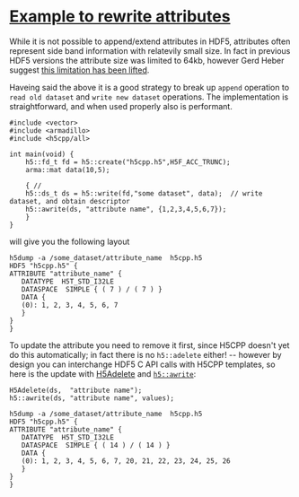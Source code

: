# [Example to rewrite attributes](https://github.com/steven-varga/HDFGroup-mailinglist/tree/master/extend-attribute-2022-03-15)

While it is not possible to append/extend attributes in HDF5, attributes often represent side band information with relatevily small size. In fact in previous HDF5 versions the attribute size was limited to 64kb, however Gerd Heber suggest [this limitation has been lifted](https://forum.hdfgroup.org/t/extent-the-dataspace-of-an-existing-attribute/9464/6?u=steven). 

Haveing said the above it is a good strategy to break up `append` operation to `read old dataset` and `write new dataset` operations. The implementation is straightforward, and when used properly also is performant.

```
#include <vector>
#include <armadillo>
#include <h5cpp/all>

int main(void) {
    h5::fd_t fd = h5::create("h5cpp.h5",H5F_ACC_TRUNC);
    arma::mat data(10,5);
    
    { // 
    h5::ds_t ds = h5::write(fd,"some dataset", data);  // write dataset, and obtain descriptor
    h5::awrite(ds, "attribute name", {1,2,3,4,5,6,7});
    }
}
```

will give you the following layout
```
h5dump -a /some_dataset/attribute_name  h5cpp.h5
HDF5 "h5cpp.h5" {
ATTRIBUTE "attribute_name" {
   DATATYPE  H5T_STD_I32LE
   DATASPACE  SIMPLE { ( 7 ) / ( 7 ) }
   DATA {
   (0): 1, 2, 3, 4, 5, 6, 7
   }
}
}
```
To update the attribute you need to remove it first, since H5CPP doesn't yet do this automatically; in fact there is no `h5::adelete` either! -- however by design you can interchange HDF5 C API calls with H5CPP templates, so here is the update with [H5Adelete](https://portal.hdfgroup.org/display/HDF5/H5A_DELETE) and [`h5::awrite`](http://sandbox.h5cpp.org/architecture/#attributes): 

```
H5Adelete(ds,  "attribute name");
h5::awrite(ds, "attribute name", values);
```

```
h5dump -a /some_dataset/attribute_name  h5cpp.h5
HDF5 "h5cpp.h5" {
ATTRIBUTE "attribute_name" {
   DATATYPE  H5T_STD_I32LE
   DATASPACE  SIMPLE { ( 14 ) / ( 14 ) }
   DATA {
   (0): 1, 2, 3, 4, 5, 6, 7, 20, 21, 22, 23, 24, 25, 26
   }
}
}
```